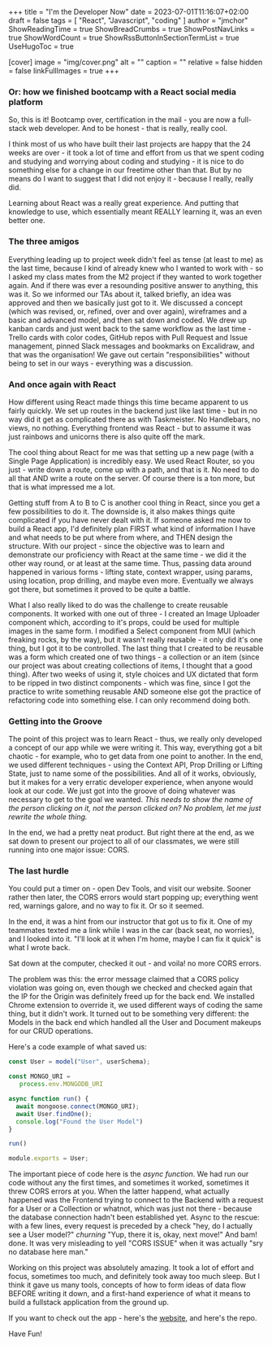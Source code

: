 +++
title = "I'm the Developer Now"
date = 2023-07-01T11:16:07+02:00
draft = false
tags = [ "React", "Javascript", "coding" ]
author = "jmchor"
ShowReadingTime = true
ShowBreadCrumbs = true
ShowPostNavLinks = true
ShowWordCount = true
ShowRssButtonInSectionTermList = true
UseHugoToc = true

[cover]
image = "img/cover.png"
alt = "<alt text>"
caption = "<text>"
relative = false
hidden = false
linkFullImages = true
+++


### Or: how we finished bootcamp with a React social media platform

So, this is it! Bootcamp over, certification in the mail - you are now a full-stack web developer. And to be honest - that is really, really cool.

I think most of us who have built their last projects are happy that the 24 weeks are over - it took a lot of time and effort from us that we spent coding and studying and worrying about coding and studying - it is nice to do something else for a change in our freetime other than that. But by no means do I want to suggest that I did not enjoy it - because I really, really did.

Learning about React was a really great experience. And putting that knowledge to use, which essentially meant REALLY learning it, was an even better one.

### The three amigos

Everything leading up to project week didn't feel as tense (at least to me) as the last time, because I kind of already knew who I wanted to work with - so I asked my class mates from the M2 project if they wanted to work together again. And if there was ever a resounding positive answer to anything, this was it. So we informed our TAs about it, talked briefly, an idea was approved and then we basically just got to it. We discussed a concept (which was revised, or, refined, over and over again), wireframes and a basic and advanced model, and then sat down and coded. We drew up kanban cards and just went back to the same workflow as the last time - Trello cards with color codes, GitHub repos with Pull Request and Issue management, pinned Slack messages and bookmarks on Excalidraw, and that was the organisation! We gave out certain "responsibilities" without being to set in our ways - everything was a discussion.

### And once again with React

How different using React made things this time became apparent to us fairly quickly. We set up routes in the backend just like last time - but in no way did it get as complicated there as with Taskmeister. No Handlebars, no views, no nothing. Everything frontend was React - but to assume it was just rainbows and unicorns there is also quite off the mark.

The cool thing about React for me was that setting up a new page (with a Single Page Application) is incredibly easy. We used React Router, so you just - write down a route, come up with a path, and that is it. No need to do all that AND write a route on the server. Of course there is a ton more, but that is what impressed me a lot.

Getting stuff from A to B to C is another cool thing in React, since you get a few possibilities to do it. The downside is, it also makes things quite complicated if you have never dealt with it. If someone asked me now to build a React app, I'd definitely plan FIRST what kind of information I have and what needs to be put where from where, and THEN design the structure. With our project - since the objective was to learn and demonstrate our proficiency with React at the same time - we did it the other way round, or at least at the same time. Thus, passing data around happened in various forms - lifting state, context wrapper, using params, using location, prop drilling, and maybe even more. Eventually we always got there, but sometimes it proved to be quite a battle.

What I also really liked to do was the challenge to create reusable components. It worked with one out of three - I created an Image Uploader component which, according to it's props, could be used for multiple images in the same form. I modified a Select component from MUI (which freaking rocks, by the way), but it wasn't really reusable - it only did it's one thing, but I got it to be controlled. The last thing that I created to be reusable was a form which created one of two things - a collection or an item (since our project was about creating collections of items, I thought that a good thing). After two weeks of using it, style choices and UX dictated that form to be ripped in two distinct components - which was fine, since I got the practice to write something reusable AND someone else got the practice of refactoring code into something else. I can only recommend doing both.

### Getting into the Groove

The point of this project was to learn React - thus, we really only developed a concept of our app while we were writing it. This way, everything got a bit chaotic - for example, who to get data from one point to another. In the end, we used different techniques - using the Context API, Prop Drilling or Lifting State, just to name some of the possibilities. And all of it works, obviously, but it makes for a very erratic developer experience, when anyone would look at our code. We just got into the groove of doing whatever was necessary to get to the goal we wanted. *This needs to show the name of the person clicking on it, not the person clicked on? No problem, let me just rewrite the whole thing.*

In the end, we had a pretty neat product. But right there at the end, as we sat down to present our project to all of our classmates, we were still running into one major issue: CORS.

### The last hurdle

You could put a timer on - open Dev Tools, and visit our website. Sooner rather then later, the CORS errors would start popping up; everything went red, warnings galore, and no way to fix it. Or so it seemed.

In the end, it was a hint from our instructor that got us to fix it. One of my teammates texted me a link while I was in the car (back seat, no worries), and I looked into it. "I'll look at it when I'm home, maybe I can fix it quick" is what I wrote back.

Sat down at the computer, checked it out - and voila! no more CORS errors.

The problem was this: the error message claimed that a CORS policy violation was going on, even though we checked and checked again that the IP for the Origin was definitely freed up for the back end. We installed Chrome extension to override it, we used different ways of coding the same thing, but it didn't work. It turned out to be something very different: the Models in the back end which handled all the User and Document makeups for our CRUD operations.

Here's a code example of what saved us:

```javascript
const User = model("User", userSchema);

const MONGO_URI =
   process.env.MONGODB_URI

async function run() {
  await mongoose.connect(MONGO_URI);
  await User.findOne();
  console.log("Found the User Model")
}

run()

module.exports = User;
```

The important piece of code here is the *async function*. We had run our code without any the first times, and sometimes it worked, sometimes it threw CORS errors at you. When the latter happend, what actually happened was the Frontend trying to connect to the Backend with a request for a User or a Collection or whatnot, which was just not there - because the database connection hadn't been established yet. Async to the rescue: with a few lines, every request is preceded by a check "hey, do I actually see a User model?" *churning* "Yup, there it is, okay, next move!" And bam! done. It was very misleading to yell "CORS ISSUE" when it was actually "sry no database here man."

Working on this project was absolutely amazing. It took a lot of effort and focus, sometimes too much, and definitely took away too much sleep. But I think it gave us many tools, concepts of how to form ideas of data flow BEFORE writing it down, and a first-hand experience of what it means to build a fullstack application from the ground up.

If you want to check out the app - here's the [website](https://useum.netlify.app/), and here's the repo.

Have Fun!